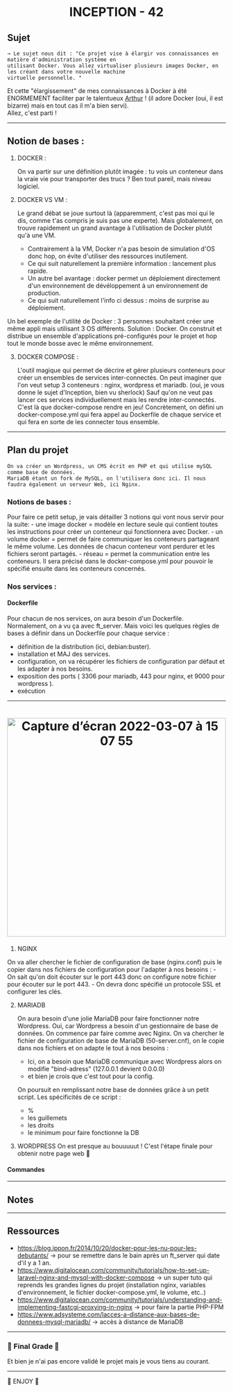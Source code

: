<h1 align=center> INCEPTION - 42 </h1>   
  
  
  
## Sujet   
  
  
	→ Le sujet nous dit : "Ce projet vise à élargir vos connaissances en matière d'administration système en
	utilisant Docker. Vous allez virtualiser plusieurs images Docker, en les créant dans votre nouvelle machine
	virtuelle personnelle. " 
	
Et cette "élargissement" de mes connaissances à Docker à été ENORMEMENT faciliter par le talentueux [Arthur](https://github.com/arthur-trt?tab=repositories) ! 
(il adore Docker (oui, il est bizarre) mais en tout cas il m'a bien servi).  
Allez, c'est parti !

---
## Notion de bases : 
1. DOCKER :   


 	On va partir sur une définition plutôt imagée : tu vois un conteneur dans la vraie vie pour transporter des trucs ?
 Ben tout pareil, mais niveau logiciel. 
 
2. DOCKER VS VM :  


	Le grand débat se joue surtout là (apparemment, c'est pas moi qui le dis, comme t'as compris je suis pas une experte). 
Mais globalement, on trouve rapidement un grand avantage à l'utilisation de Docker plutôt qu'à une VM. 
	- Contrairement à la VM, Docker n'a pas besoin de simulation d'OS donc hop, on évite d'utiliser des ressources inutilement. 
	- Ce qui suit naturellement la première information : lancement plus rapide. 
	- Un autre bel avantage : docker permet un déploiement directement d'un environnement de dévéloppement à un environnement 
		de production. 
	- Ce qui suit naturellement l'info ci dessus : moins de surprise au déploiement.    
	    
	    
	    
	  
Un bel exemple de l'utilité de Docker : 3 personnes souhaitant créer une même appli mais utilisant 3 OS différents. 
Solution : Docker. On construit et distribue un ensemble d'applications pré-configurés pour le projet et hop tout le monde 
bosse avec le même environnement. 


3. DOCKER COMPOSE : 


	L'outil magique qui permet de décrire et gérer plusieurs conteneurs pour créer un ensembles de services inter-connectés. 
On peut imaginer que l'on veut setup 3 conteneurs : nginx, wordpress et mariadb. (oui, je vous donne le sujet d'Inception,
bien vu sherlock) Sauf qu'on ne veut pas lancer ces services individuellement mais les rendre inter-connectés. C'est là que
docker-compose rendre en jeu! 
Concrètement, on défini un docker-compose.yml qui fera appel au Dockerfile de chaque service et qui fera en sorte de les
connecter tous ensemble.



---
## Plan du projet
  	On va créer un Wordpress, un CMS écrit en PHP et qui utilise mySQL comme base de données. 
	MariaDB étant un fork de MySQL, on l'utilisera donc ici. Il nous faudra également un serveur Web, ici Nginx. 
	

	
### Notions de bases :  

Pour faire ce petit setup, je vais détailler 3 notions qui vont nous servir pour la suite: 
	- une image docker = modèle en lecture seule qui contient toutes les instructions pour créer un conteneur qui fonctionnera avec Docker.
	- un volume docker = permet de faire communiquer les conteneurs partageant le même volume. Les données de chacun conteneur vont perdurer et les fichiers seront partagés. 
	- réseau = permet la communication entre les conteneurs. Il sera précisé dans le docker-compose.yml pour pouvoir le spécifié ensuite dans les conteneurs concernés. 
	
### Nos services : 

#### Dockerfile 
Pour chacun de nos services, on aura besoin d'un Dockerfile. Normalement, on a vu ça avec ft_server. Mais voici les quelques règles de bases à définir dans un Dockerfile pour chaque service : 
* définition de la distribution (ici, debian:buster). 
* installation et MAJ des services.   
* configuration, on va récupérer les fichiers de configuration par défaut et les adapter à nos besoins.  
* exposition des ports ( 3306 pour mariadb, 443 pour nginx, et 9000 pour wordpress ). 
* exécution   

---

<h1 align=center> 
<img width="504" alt="Capture d’écran 2022-03-07 à 15 07 55" src="https://user-images.githubusercontent.com/57404773/157049642-99d4c639-53dc-430f-99be-2883d384ede9.png">  </h1>   

 
1. NGINX  
  
On va aller chercher le fichier de configuration de base (nginx.conf) puis le copier dans nos fichiers de configuration pour l'adapter à nos besoins : 
	- On sait qu'on doit écouter sur le port 443 donc on configure notre fichier pour écouter sur le port 443. 
	- On devra donc spécifié un protocole SSL et configurer les clés. 
	
2. MARIADB

	On aura besoin d'une jolie MariaDB pour faire fonctionner notre Wordpress. Oui, car Wordpress a besoin d'un gestionnaire de base de données. On commence par faire comme avec Nginx. On va chercher le fichier de configuration de base de MariaDB (50-server.cnf), on le copie dans nos fichiers et on adapte le tout à nos besoins : 
	- Ici, on a besoin que MariaDB communique avec Wordpress alors on modifie "bind-adress" (127.0.0.1 devient 0.0.0.0)
	- et bien je crois que c'est tout pour la config.  
	
	On poursuit en remplissant notre base de données grâce à un petit script. Les spécificités de ce script : 
	- % 
	- les guillemets 
	- les droits
	- le minimum pour faire fonctionne la DB 

	
3. WORDPRESS
On est presque au bouuuuut ! C'est l'étape finale pour obtenir notre page web 🎉 

	



#### Commandes

  
---
## Notes

---
## Ressources
- https://blog.ippon.fr/2014/10/20/docker-pour-les-nu-pour-les-debutants/  → pour se remettre dans le bain après un ft_server qui
date d'il y a 1 an. 
- https://www.digitalocean.com/community/tutorials/how-to-set-up-laravel-nginx-and-mysql-with-docker-compose → un super tuto qui reprends les grandes lignes du projet (installation nginx, variables d'environnement, le fichier docker-compose.yml, le volume, etc..) 
- https://www.digitalocean.com/community/tutorials/understanding-and-implementing-fastcgi-proxying-in-nginx → pour faire la partie PHP-FPM 
- https://www.adsysteme.com/lacces-a-distance-aux-bases-de-donnees-mysql-mariadb/ → accès à distance de MariaDB
---
### 🎉 Final Grade 🎉 
Et bien je n'ai pas encore validé le projet mais je vous tiens au courant.

--- 
🍄 ENJOY 🍄

